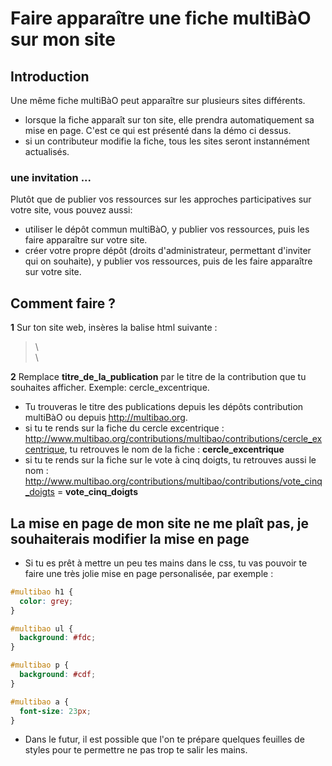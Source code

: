 # Faire apparaître une fiche multiBàO sur mon site

## Introduction 

Une même fiche multiBàO peut apparaître sur plusieurs sites différents. 

* lorsque la fiche apparaît sur ton site, elle prendra automatiquement sa mise en page. C'est ce qui est présenté dans la démo ci dessus.
* si un contributeur modifie la fiche, tous les sites seront instannément actualisés. 

### une invitation ...

Plutôt que de publier vos ressources sur les approches participatives sur votre site, vous pouvez aussi:
* utiliser le dépôt commun multiBàO, y publier vos ressources, puis les faire apparaître sur votre site.
* créer votre propre dépôt (droits d'administrateur, permettant d'inviter qui on souhaite), y publier vos ressources, puis de les faire apparaître sur votre site. 

## Comment faire ? 

**1** Sur ton site web, insères la balise html suivante : 

> <section id="multibao" title="titre_de_la_publication">\</section><script src="http://www.multibao.org/integration/multibao.js"></script>\</body>

**2** Remplace **titre_de_la_publication** par le titre de la contribution que tu souhaites afficher. Exemple: cercle_excentrique.
 * Tu trouveras le titre des publications depuis les dépôts contribution multiBàO ou depuis http://multibao.org. 
  * si tu te rends sur la fiche du cercle excentrique : http://www.multibao.org/contributions/multibao/contributions/cercle_excentrique, tu retrouves le nom de la fiche : **cercle_excentrique**
  * si tu te rends sur la fiche sur le vote à cinq doigts, tu retrouves aussi le nom :  http://www.multibao.org/contributions/multibao/contributions/vote_cinq_doigts  = **vote_cinq_doigts**

## La mise en page de mon site ne me plaît pas, je souhaiterais modifier la mise en page

* Si tu es prêt à mettre un peu tes mains dans le css, tu vas pouvoir te faire une très jolie mise en page personalisée, par exemple :

```css
#multibao h1 {
  color: grey;
}

#multibao ul {
  background: #fdc;
}

#multibao p {
  background: #cdf;
}

#multibao a {
  font-size: 23px;
}
```

* Dans le futur, il est possible que l'on te prépare quelques feuilles de styles pour te permettre ne pas trop te salir les mains.
